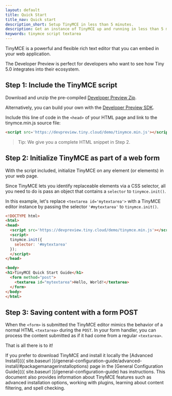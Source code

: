 ```yaml
---
layout: default
title: Quick Start
title_nav: Quick start
description_short: Setup TinyMCE in less than 5 minutes.
description: Get an instance of TinyMCE up and running in less than 5 minutes.
keywords: tinymce script textarea
---
```


TinyMCE is a powerful and flexible rich text editor that you can embed in your web application. 

The Developer Preview is perfect for developers who want to see how Tiny 5.0 integrates into their ecosystem.

## Step 1: Include the TinyMCE script

Download and unzip the pre-compiled [Developer Preview Zip](https://devpreview.tiny.cloud/download/tinymce.zip).

Alternatively, you can build your own with the [Developer Preview SDK](https://github.com/tinymce/tinymce/tree/5.x).

Include this line of code in the `<head>` of your HTML page and link to the tinymce.min.js source file:

```html
<script src='https://devpreview.tiny.cloud/demo/tinymce.min.js'></script>
```

> Tip: We give you a complete HTML snippet in Step 2.


## Step 2: Initialize TinyMCE as part of a web form

With the script included, initialize TinyMCE on any element (or elements) in your web page.

Since TinyMCE lets you identify replaceable elements via a CSS selector, all you need to do is pass an object that contains a `selector` to `tinymce.init()`.

In this example, let's replace `<textarea id='mytextarea'>` with a TinyMCE editor instance by passing the selector `'#mytextarea'` to `tinymce.init()`.

```html
<!DOCTYPE html>
<html>
<head>
  <script src='https://devpreview.tiny.cloud/demo/tinymce.min.js'></script>
  <script>
  tinymce.init({
    selector: '#mytextarea'
  });
  </script>
</head>

<body>
<h1>TinyMCE Quick Start Guide</h1>
  <form method="post">
    <textarea id="mytextarea">Hello, World!</textarea>
  </form>
</body>
</html>
```


## Step 3: Saving content with a form POST

When the `<form>` is submitted the TinyMCE editor mimics the behavior of a normal HTML `<textarea>` during the `POST`. In your form handler, you can process the content submitted as if it had come from a regular `<textarea>`.

That is all there is to it!

If you prefer to download TinyMCE and install it locally the [Advanced Install]({{  site.baseurl }}/general-configuration-guide/advanced-install/#packagemanagerinstalloptions) page in the [General Configuration Guide]({{  site.baseurl }}/general-configuration-guide) has instructions. This document also provides information about TinyMCE features such as advanced installation options, working with plugins, learning about content filtering, and spell checking.
